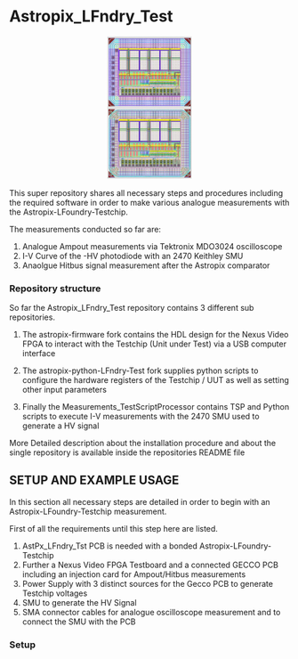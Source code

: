 # Astropix_LFndry_Test

<p align="center">
    <img src="docu/Astropix_LFndry_Testchip.png" alt="placeholder" width="30%" height="30%">
</p>

This super repository shares all necessary steps and procedures including the required software in order to make various analogue measurements with the Astropix-LFoundry-Testchip.

The measurements conducted so far are:

1. Analogue Ampout measurements via Tektronix MDO3024 oscilloscope
2. I-V Curve of the -HV photodiode with an 2470 Keithley SMU
3. Anaolgue Hitbus signal measurement after the Astropix comparator

### Repository structure

So far the Astropix_LFndry_Test repository contains 3 different sub repositories.

1. The astropix-firmware fork contains the HDL design for the Nexus Video FPGA to interact with the Testchip (Unit under Test) via a USB computer interface

2. The astropix-python-LFndry-Test fork supplies python scripts to configure the hardware registers of the Testchip / UUT as well as setting other input parameters  

3. Finally the Measurements_TestScriptProcessor contains TSP and Python
scripts to execute I-V measurements with the 2470 SMU used to generate a 
HV signal

More Detailed description about the installation procedure and about the single repository is available inside the repositories README file

## SETUP AND EXAMPLE USAGE

In this section all necessary steps are detailed in order to begin with an Astropix-LFoundry-Testchip measurement.

First of all the requirements until this step here are listed.

1. AstPx_LFndry_Tst PCB is needed with a bonded Astropix-LFoundry-Testchip
2. Further a Nexus Video FPGA Testboard and a connected  GECCO PCB including an injection card for Ampout/Hitbus measurements
3. Power Supply with 3 distinct sources for the Gecco PCB to generate Testchip voltages
4. SMU to generate the HV Signal 
5. SMA connector cables for analogue oscilloscope measurement and to connect the SMU with the PCB

### Setup
